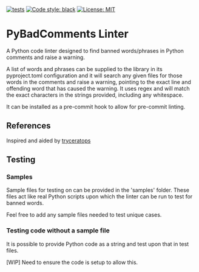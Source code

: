 [![tests](https://github.com/M-Moon/pybadcomments/actions/workflows/python-package.yml/badge.svg?branch=main)](https://github.com/M-Moon/pybadcomments/actions/workflows/python-package.yml)
[![Code style: black](https://img.shields.io/badge/code%20style-black-000000.svg)](https://github.com/psf/black)
[![License: MIT](https://black.readthedocs.io/en/stable/_static/license.svg)](https://github.com/M-Moon/pybadcomments/blob/main/LICENSE)

# PyBadComments Linter

A Python code linter designed to find banned words/phrases in Python comments and raise a warning.

A list of words and phrases can be supplied to the library in its pyproject.toml configuration and it will search
any given files for those words in the comments and raise a warning, pointing to the exact line and
offending word that has caused the warning. It uses regex and will match the exact characters in the
strings provided, including any whitespace.

It can be installed as a pre-commit hook to allow for pre-commit linting.

## References
Inspired and aided by [tryceratops](https://github.com/guilatrova/tryceratops)

## Testing
### Samples

Sample files for testing on can be provided in the 'samples' folder. These files act like real Python scripts upon which the linter can be run to test for banned words.

Feel free to add any sample files needed to test unique cases.

### Testing code without a sample file

It is possible to provide Python code as a string and test upon that in test files.

[WIP] Need to ensure the code is setup to allow this.
